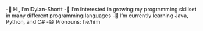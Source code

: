-👋 Hi, I’m Dylan-Shortt
-👀 I’m interested in growing my programming skillset in many different programming languages
-🌱 I’m currently learning Java, Python, and C#
-😄 Pronouns: he/him
